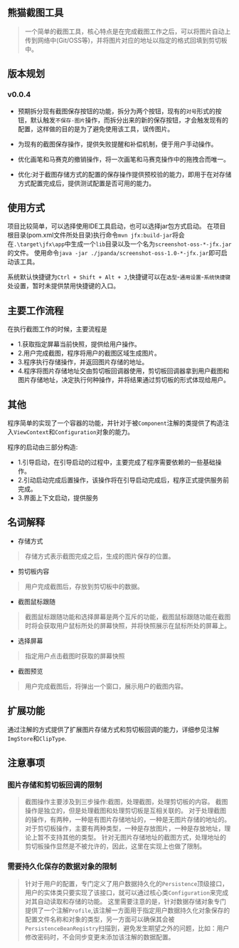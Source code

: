## 熊猫截图工具
> 一个简单的截图工具，核心特点是在完成截图工作之后，可以将图片自动上传到网络中(Git/OSS等)，并将图片对应的地址以指定的格式回填到剪切板中。

## 版本规划
### v0.0.4
- 预期拆分现有截图保存按钮的功能，拆分为两个按钮，现有的`对号`形式的按钮，默认触发`不保存-图片`操作，而拆分出来的新的保存按钮，才会触发现有的配置，这样做的目的是为了避免使用该工具，误传图片。

- 为现有的截图保存操作，提供失败提醒和补偿机制，便于用户手动操作。

- 优化画笔和马赛克的撤销操作，将一次画笔和马赛克操作中的拖拽合而唯一。

- 优化:对于截图存储方式的配置的保存操作提供预校验的能力，即用于在对存储方式配置完成后，提供测试配置是否可用的能力。

## 使用方式
项目比较简单，可以选择使用IDE工具启动，也可以选择jar包方式启动。
在项目根目录(pom.xml文件所处目录)执行命令`mvn jfx:build-jar`将会在`.\target\jfx\app`中生成一个`lib`目录以及一个名为`screenshot-oss-*-jfx.jar`的文件。
使用命令`java -jar ./jpanda/screenshot-oss-1.0-*-jfx.jar`即可启动该工具。

系统默认快捷键为`Ctrl + Shift + Alt + J`,快捷键可以在`选型`-`通用设置`-`系统快捷键`处设置，暂时未提供禁用快捷键的入口。


## 主要工作流程
在执行截图工作的时候，主要流程是 
- 1.获取指定屏幕当前快照，提供给用户操作。
- 2.用户完成截图，程序将用户的截图区域生成图片。
- 3.程序执行存储操作，并返回图片存储的地址。
- 4.程序将图片存储地址交由剪切板回调器使用，剪切板回调器拿到用户截图和图片存储地址，决定执行何种操作，并将结果通过剪切板的形式体现给用户。

## 其他
程序简单的实现了一个容器的功能，并针对于被`Component`注解的类提供了构造注入`ViewContext`和`Configuration`对象的能力。

程序的启动由三部分构造:
- 1.引导启动，在引导启动的过程中，主要完成了程序需要依赖的一些基础操作。
- 2.引动启动完成后置操作，该操作将在引导启动完成后，程序正式提供服务前完成。
- 3.界面上下文启动，提供服务
## 名词解释
- 存储方式 
> 存储方式表示截图完成之后，生成的图片保存的位置。
- 剪切板内容
> 用户完成截图后，存放到剪切板中的数据。
- 截图鼠标跟随
> 截图鼠标跟随功能和选择屏幕是两个互斥的功能，截图鼠标跟随功能在截图时将会获取用户鼠标所处的屏幕快照，并将快照展示在鼠标所处的屏幕上。
- 选择屏幕
> 指定用户点击截图时获取的屏幕快照
- 截图预览
> 用户完成截图后，将弹出一个窗口，展示用户的截图内容。
## 扩展功能
通过注解的方式提供了扩展图片存储方式和剪切板回调的能力，详细参见注解`ImgStore`和`ClipType`.

## 注意事项
### 图片存储和剪切板回调的限制
> 截图操作主要涉及到三步操作:截图，处理截图，处理剪切板的内容。
截图操作是独立的，但是处理截图和处理剪切板是互相关联的。
对于处理截图的操作，有两种，一种是有图片存储地址的，一种是无图片存储的地址的。
对于剪切板操作，主要有两种类型，一种是存放图片，一种是存放地址，理论上暂不支持其他的类型。
针对无图片存储地址的截图方式，处理地址的剪切板操作显然是不被允许的，因此，这里在实现上也做了限制。
### 需要持久化保存的数据对象的限制
> 针对于用户的配置，专门定义了用户数据持久化的`Persistence`顶级接口，用户的实体类只要实现了该接口，就可以通过核心类`Configuration`来完成对其自动读取和存储的功能。
这里需要注意的是，针对数据存储对象专门提供了一个注解`Profile`,该注解一方面用于指定用户数据持久化对象保存的配置文件名称和对象的类型，另一方面可以确保其会被`PersistenceBeanRegistry`扫描到，避免发生期望之外的问题，比如：用户修改密码时，不会同步变更未添加该注解的数据配置。

